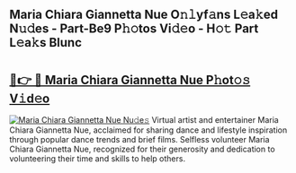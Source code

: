## Maria Chiara Giannetta Nue O𝚗𝚕yf𝚊ns L𝚎a𝚔ed N𝚞𝚍es - Part-Be9 P𝚑𝚘tos Vi𝚍𝚎o - H𝚘𝚝 Part L𝚎a𝚔s Blunc

# <h2><a href="http://kfesabt.oniu.top/?m=Maria+Chiara+Giannetta+Nue">🔗👉 🔴 Maria Chiara Giannetta Nue P𝚑ot𝚘𝚜 V𝚒d𝚎o</a></h2>

[![Maria Chiara Giannetta Nue Nu𝚍e𝚜](https://i.imgur.com/0qMVB7G.gif)](http://kfesabt.oniu.top/?m=Maria+Chiara+Giannetta+Nue)
Virtual artist and entertainer Maria Chiara Giannetta Nue, acclaimed for sharing dance and lifestyle inspiration through popular dance trends and brief films. Selfless volunteer Maria Chiara Giannetta Nue, recognized for their generosity and dedication to volunteering their time and skills to help others.  
